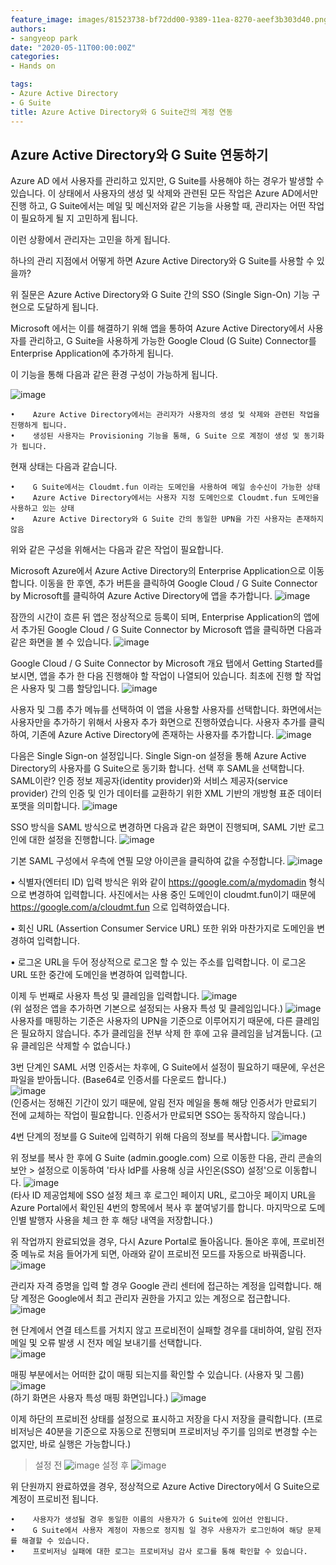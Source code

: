 ```yaml
---
feature_image: images/81523738-bf72dd00-9389-11ea-8270-aeef3b303d40.png
authors:
- sangyeop park
date: "2020-05-11T00:00:00Z"
categories:
- Hands on

tags:
- Azure Active Directory
- G Suite
title: Azure Active Directory와 G Suite간의 계정 연동
---
```


## Azure Active Directory와 G Suite 연동하기  
Azure AD 에서 사용자를 관리하고 있지만, G Suite를 사용해야 하는 경우가 발생할 수 있습니다.
이 상태에서 사용자의 생성 및 삭제와 관련된 모든 작업은 Azure AD에서만 진행 하고, G Suite에서는 메일 및 메신저와 같은 기능을 사용할 때, 관리자는 어떤 작업이 필요하게 될 지 고민하게 됩니다.

이런 상황에서 관리자는 고민을 하게 됩니다.

하나의 관리 지점에서 어떻게 하면 Azure Active Directory와 G Suite를 사용할 수 있을까?

위 질문은 Azure Active Directory와 G Suite 간의 SSO (Single Sign-On) 기능 구현으로 도달하게 됩니다.

Microsoft 에서는 이를 해결하기 위해 앱을 통하여 Azure Active Directory에서 사용자를 관리하고, G Suite을 사용하게 가능한 Google Cloud (G Suite) Connector를 Enterprise Application에 추가하게 됩니다.

이 기능을 통해 다음과 같은 환경 구성이 가능하게 됩니다.

![image](images/81523738-bf72dd00-9389-11ea-8270-aeef3b303d40.png)

	•	 Azure Active Directory에서는 관리자가 사용자의 생성 및 삭제와 관련된 작업을 진행하게 됩니다.
	•	 생성된 사용자는 Provisioning 기능을 통해, G Suite 으로 계정이 생성 및 동기화가 됩니다.

현재 상태는 다음과 같습니다.

	•	 G Suite에서는 Cloudmt.fun 이라는 도메인을 사용하여 메일 송수신이 가능한 상태
	•	 Azure Active Directory에서는 사용자 지정 도메인으로 Cloudmt.fun 도메인을 사용하고 있는 상태
	•	 Azure Active Directory와 G Suite 간의 동일한 UPN을 가진 사용자는 존재하지 않음

위와 같은 구성을 위해서는 다음과 같은 작업이 필요합니다.

Microsoft Azure에서 Azure Active Directory의 Enterprise Application으로 이동합니다.
이동을 한 후엔, 추가 버튼을 클릭하여 Google Cloud / G Suite Connector by Microsoft를 클릭하여 Azure Active Directory에 앱을 추가합니다.
![image](images/81523840-12e52b00-938a-11ea-9116-6d9e6f0c4faa.png)

잠깐의 시간이 흐른 뒤 앱은 정상적으로 등록이 되며, 
Enterprise Application의 앱에서 추가된 Google Cloud / G Suite Connector by Microsoft 앱을 클릭하면 다음과 같은 화면을 볼 수 있습니다.
![image](images/81523865-2beddc00-938a-11ea-9076-006c56ab9ad4.png)

Google Cloud / G Suite Connector by Microsoft 개요 탭에서 Getting Started를 보시면, 앱을 추가 한 다음 진행해야 할 작업이 나열되어 있습니다. 최초에 진행 할 작업은 사용자 및 그룹 할당입니다.
![image](images/81523882-35774400-938a-11ea-918b-8c795f1ba321.png)

사용자 및 그룹 추가 메뉴를 선택하여 이 앱을 사용할 사용자를 선택합니다.
화면에서는 사용자만을 추가하기 위해서 사용자 추가 화면으로 진행하였습니다.
사용자 추가를 클릭하여, 기존에 Azure Active Directory에 존재하는 사용자를 추가합니다.
![image](images/81523906-4b850480-938a-11ea-8802-cc61514fbc69.png)

다음은 Single Sign-on 설정입니다. Single Sign-on 설정을 통해 Azure Active Directory의 사용자를 G Suite으로 동기화 합니다. 선택 후 SAML을 선택합니다.
SAML이란? 인증 정보 제공자(identity provider)와 서비스 제공자(service provider) 간의 인증 및 인가 데이터를 교환하기 위한 XML 기반의 개방형 표준 데이터 포맷을 의미합니다.
![image](images/81524000-a61e6080-938a-11ea-9569-b02de1b1264f.png)

SSO 방식을 SAML 방식으로 변경하면 다음과 같은 화면이 진행되며, SAML 기반 로그인에 대한 설정을 진행합니다. 
![image](images/81524016-b1718c00-938a-11ea-8b7c-128ee54c8cad.png)

기본 SAML 구성에서 우측에 연필 모양 아이콘을 클릭하여 값을 수정합니다.
![image](images/81524056-ca7a3d00-938a-11ea-9c7b-97fe4c28162e.png)

•	식별자(엔터티 ID)
  입력 방식은 위와 같이 https://google.com/a/mydomadin 형식으로 변경하여 입력합니다.
  사진에서는 사용 중인 도메인이 cloudmt.fun이기 때문에 https://google.com/a/cloudmt.fun 으로 입력하였습니다.

•	회신 URL (Assertion Consumer Service URL) 또한 위와 마찬가지로 도메인을 변경하여 입력합니다.

•	로그온 URL을 두어 정상적으로 로그온 할 수 있는 주소를 입력합니다. 이 로그온 URL 또한 중간에 도메인을 변경하여 입력합니다.

이제 두 번째로 사용자 특성 및 클레임을 입력합니다.
![image](images/81524152-162ce680-938b-11ea-8f1c-d024dfad9c91.png)  
(위 설정은 앱을 추가하면 기본으로 설정되는 사용자 특성 및 클레임입니다.)
![image](images/81524170-23e26c00-938b-11ea-97ed-4f588d507a03.png)  
사용자를 매핑하는 기준은 사용자의 UPN을 기준으로 이루어지기 때문에, 다른 클레임은 필요하지 않습니다.
추가 클레임을 전부 삭제 한 후에 고유 클레임을 남겨둡니다.
(고유 클레임은 삭제할 수 없습니다.)

3번 단계인 SAML 서명 인증서는 차후에, G Suite에서 설정이 필요하기 때문에, 우선은 파일을 받아둡니다. (Base64로 인증서를 다운로드 합니다.)  
![image](images/81524206-43799480-938b-11ea-8bda-7fce98e3480c.png)  
(인증서는 정해진 기간이 있기 때문에, 알림 전자 메일을 통해 해당 인증서가 만료되기 전에 교체하는 작업이 필요합니다. 인증서가 만료되면 SSO는 동작하지 않습니다.)

4번 단계의 정보를 G Suite에 입력하기 위해 다음의 정보를 복사합니다.
![image](images/81524230-555b3780-938b-11ea-8377-8f6dcde09fdd.png)  

위 정보를 복사 한 후에 G Suite (admin.google.com) 으로 이동한 다음, 관리 콘솔의 보안 > 설정으로 이동하여 '타사 ldP를 사용해 싱글 사인온(SSO) 설정'으로 이동합니다.
![image](images/81524241-5db37280-938b-11ea-8228-ab8fa89e7e8c.png)  
(타사 ID 제공업체에 SSO 설정 체크 후
로그인 페이지 URL, 로그아웃 페이지 URL을 Azure Portal에서 확인된 4번의 항목에서 복사 후 붙여넣기를 합니다. 마지막으로 도메인별 발행자 사용을 체크 한 후 해당 내역을 저장합니다.)

위 작업까지 완료되었을 경우, 다시 Azure Portal로 돌아옵니다.
돌아온 후에, 프로비전 중 메뉴로 처음 들어가게 되면, 아래와 같이 프로비전 모드를 자동으로 바꿔줍니다.
![image](images/81524279-876c9980-938b-11ea-846b-1986b9b935cc.png)  

관리자 자격 증명을 입력 할 경우 Google 관리 센터에 접근하는 계정을 입력합니다.
해당 계정은 Google에서 최고 관리자 권한을 가지고 있는 계정으로 접근합니다.  
![image](images/81524293-92bfc500-938b-11ea-8316-91c0d53756ae.png)  

현 단계에서 연결 테스트를 거치지 않고 프로비전이 실패할 경우를 대비하여, 알림 전자 메일 및 오류 발생 시 전자 메일 보내기를 선택합니다.  
![image](images/81524477-50e34e80-938c-11ea-8bca-f10f881dba68.png)

매핑 부분에서는 어떠한 값이 매핑 되는지를 확인할 수 있습니다. (사용자 및 그룹)
![image](images/81524508-6b1d2c80-938c-11ea-871c-1bb3d190c420.png)  
(하기 화면은 사용자 특성 매핑 화면입니다.)
![image](images/81524551-8f790900-938c-11ea-9d4a-93ff21e9d78d.png)  

이제 하단의 프로비전 상태를 설정으로 표시하고 저장을 다시 저장을 클릭합니다.
(프로비저닝은 40분을 기준으로 자동으로 진행되며 프로비저닝 주기를 임의로 변경할 수는 없지만, 바로 실행은 가능합니다.)
> 설정 전
![image](images/81524571-9bfd6180-938c-11ea-95f8-205db725e334.png)
> 설정 후
![image](images/81524587-a91a5080-938c-11ea-8585-9115cd2614b6.png)

위 단원까지 완료하였을 경우, 정상적으로 Azure Active Directory에서 G Suite으로 계정이 프로비전 됩니다.

	•	 사용자가 생성될 경우 동일한 이름의 사용자가 G Suite에 있어선 안됩니다.
	•	 G Suite에서 사용자 계정이 자동으로 정지됨 일 경우 사용자가 로그인하여 해당 문제를 해결할 수 있습니다.
	•	 프로비저닝 실패에 대한 로그는 프로비저닝 감사 로그를 통해 확인할 수 있습니다.
  
